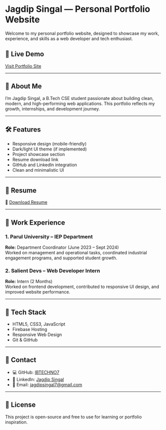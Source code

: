 # Jagdip Singal — Personal Portfolio Website

Welcome to my personal portfolio website, designed to showcase my work, experience, and skills as a web developer and tech enthusiast.

## 🚀 Live Demo

[Visit Portfolio Site](https://your-firebase-url.web.app)

---

## 🧠 About Me

I’m Jagdip Singal, a B.Tech CSE student passionate about building clean, modern, and high-performing web applications. This portfolio reflects my growth, internships, and development journey.

---

## 🛠️ Features

- Responsive design (mobile-friendly)
- Dark/light UI theme (if implemented)
- Project showcase section
- Resume download link
- GitHub and LinkedIn integration
- Clean and minimalistic UI

---

## 📄 Resume

📎 [Download Resume](./public/resume-jagdip-singal.txt)

---

## 💼 Work Experience

### 1. Parul University – IEP Department

**Role:** Department Coordinator (June 2023 – Sept 2024)  
Worked on management and operational tasks, coordinated industrial engagement programs, and supported student growth.

### 2. Salient Devs – Web Developer Intern

**Role:** Intern (2 Months)  
Worked on frontend development, contributed to responsive UI design, and improved website performance.

---

## 🧰 Tech Stack

- HTML5, CSS3, JavaScript
- Firebase Hosting
- Responsive Web Design
- Git & GitHub

---

## 📎 Contact

- 💻 GitHub: [IBTECHNO7](https://github.com/IBTECHNO7)
- 🔗 LinkedIn: [Jagdip Singal](https://in.linkedin.com/in/jagdip-singal-a728b127a)
- 📧 Email: jagdipsingal7@gmail.com

---

## 🔖 License

This project is open-source and free to use for learning or portfolio inspiration.
